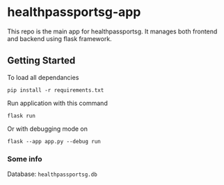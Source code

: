 # healthpassportsg-app
This repo is the main app for healthpassportsg. It manages both frontend and backend using flask framework.

## Getting Started
To load all dependancies
```
pip install -r requirements.txt
```

Run application with this command   
```
flask run
```
Or with debugging mode on
```
flask --app app.py --debug run
```

### Some info
Database: `healthpassportsg.db`